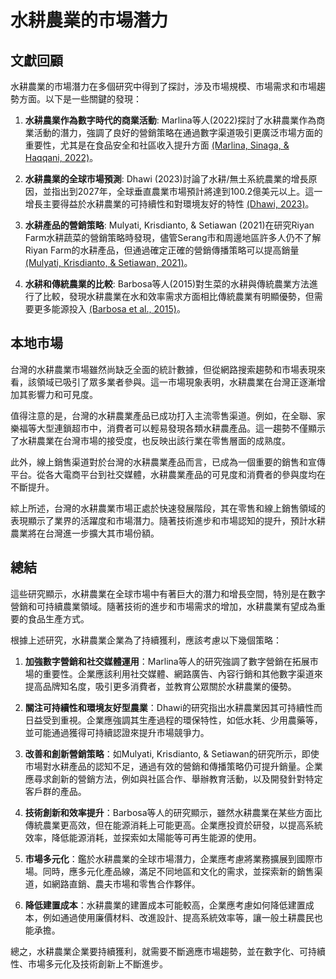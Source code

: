 <!--
 * @Author: hibana2077 hibana2077@gmaill.com
 * @Date: 2024-01-23 21:38:09
 * @LastEditors: hibana2077 hibana2077@gmaill.com
 * @LastEditTime: 2024-01-23 22:04:42
 * @FilePath: /smart_hydroponic_farm/doc/research/market.md
 * @Description: 这是默认设置,请设置`customMade`, 打开koroFileHeader查看配置 进行设置: https://github.com/OBKoro1/koro1FileHeader/wiki/%E9%85%8D%E7%BD%AE
-->
# 水耕農業的市場潛力

## 文獻回顧

水耕農業的市場潛力在多個研究中得到了探討，涉及市場規模、市場需求和市場趨勢方面。以下是一些關鍵的發現：

1. **水耕農業作為數字時代的商業活動**: Marlina等人(2022)探討了水耕農業作為商業活動的潛力，強調了良好的營銷策略在通過數字渠道吸引更廣泛市場方面的重要性，尤其是在食品安全和社區收入提升方面 [(Marlina, Sinaga, & Haqqani, 2022)](https://consensus.app/papers/agriculture-business-digital-marlina/a4c327fa210551b9845e2afc17ddfb50/?utm_source=chatgpt)。

2. **水耕農業的全球市場預測**: Dhawi (2023)討論了水耕/無土系統農業的增長原因，並指出到2027年，全球垂直農業市場預計將達到100.2億美元以上。這一增長主要得益於水耕農業的可持續性和對環境友好的特性 [(Dhawi, 2023)](https://consensus.app/papers/role-plant-growthpromoting-microorganisms-pgpms-their-dhawi/3ffb599c892e52e78168f45fc7ba2ca9/?utm_source=chatgpt)。

3. **水耕產品的營銷策略**: Mulyati, Krisdianto, & Setiawan (2021)在研究Riyan Farm水耕蔬菜的營銷策略時發現，儘管Serang市和周邊地區許多人仍不了解Riyan Farm的水耕產品，但通過確定正確的營銷傳播策略可以提高銷量 [(Mulyati, Krisdianto, & Setiawan, 2021)](https://consensus.app/papers/marketing-communication-strategy-riyan-farm-hydroponic-mulyati/96dcde4e2e2e5ef6baa9220e6f7c2914/?utm_source=chatgpt)。

4. **水耕和傳統農業的比較**: Barbosa等人(2015)對生菜的水耕與傳統農業方法進行了比較，發現水耕農業在水和效率需求方面相比傳統農業有明顯優勢，但需要更多能源投入 [(Barbosa et al., 2015)](https://consensus.app/papers/comparison-land-water-energy-requirements-lettuce-grown-barbosa/27025169c6b95e5d8178c1bc5c927a1f/?utm_source=chatgpt)。

## 本地市場

台灣的水耕農業市場雖然尚缺乏全面的統計數據，但從網路搜索趨勢和市場表現來看，該領域已吸引了眾多業者參與。這一市場現象表明，水耕農業在台灣正逐漸增加其影響力和可見度。

值得注意的是，台灣的水耕農業產品已成功打入主流零售渠道。例如，在全聯、家樂福等大型連鎖超市中，消費者可以輕易發現各類水耕農產品。這一趨勢不僅顯示了水耕農業在台灣市場的接受度，也反映出該行業在零售層面的成熟度。

此外，線上銷售渠道對於台灣的水耕農業產品而言，已成為一個重要的銷售和宣傳平台。從各大電商平台到社交媒體，水耕農業產品的可見度和消費者的參與度均在不斷提升。

綜上所述，台灣的水耕農業市場正處於快速發展階段，其在零售和線上銷售領域的表現顯示了業界的活躍度和市場潛力。隨著技術進步和市場認知的提升，預計水耕農業將在台灣進一步擴大其市場份額。

## 總結

這些研究顯示，水耕農業在全球市場中有著巨大的潛力和增長空間，特別是在數字營銷和可持續農業領域。隨著技術的進步和市場需求的增加，水耕農業有望成為重要的食品生產方式。

根據上述研究，水耕農業企業為了持續獲利，應該考慮以下幾個策略：

1. **加強數字營銷和社交媒體運用**：Marlina等人的研究強調了數字營銷在拓展市場的重要性。企業應該利用社交媒體、網路廣告、內容行銷和其他數字渠道來提高品牌知名度，吸引更多消費者，並教育公眾關於水耕農業的優勢。

2. **關注可持續性和環境友好型農業**：Dhawi的研究指出水耕農業因其可持續性而日益受到重視。企業應強調其生產過程的環保特性，如低水耗、少用農藥等，並可能通過獲得可持續認證來提升市場競爭力。

3. **改善和創新營銷策略**：如Mulyati, Krisdianto, & Setiawan的研究所示，即使市場對水耕產品的認知不足，通過有效的營銷和傳播策略仍可提升銷量。企業應尋求創新的營銷方法，例如與社區合作、舉辦教育活動，以及開發針對特定客戶群的產品。

4. **技術創新和效率提升**：Barbosa等人的研究顯示，雖然水耕農業在某些方面比傳統農業更高效，但在能源消耗上可能更高。企業應投資於研發，以提高系統效率，降低能源消耗，並探索如太陽能等可再生能源的使用。

5. **市場多元化**：鑑於水耕農業的全球市場潛力，企業應考慮將業務擴展到國際市場。同時，應多元化產品線，滿足不同地區和文化的需求，並探索新的銷售渠道，如網路直銷、農夫市場和零售合作夥伴。

6. **降低建置成本**：水耕農業的建置成本可能較高，企業應考慮如何降低建置成本，例如通過使用廉價材料、改進設計、提高系統效率等，讓一般土耕農民也能承擔。

總之，水耕農業企業要持續獲利，就需要不斷適應市場趨勢，並在數字化、可持續性、市場多元化及技術創新上不斷進步。